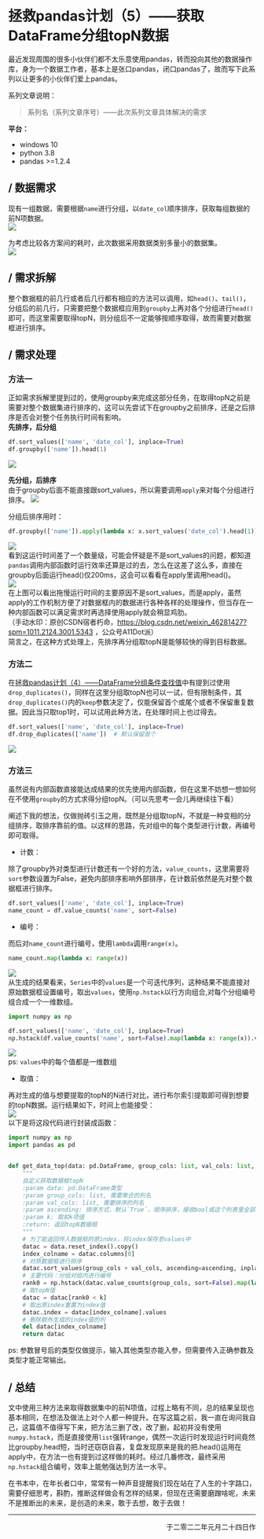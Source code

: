# 拯救pandas计划（5）——获取DataFrame分组topN数据

最近发现周围的很多小伙伴们都不太乐意使用pandas，转而投向其他的数据操作库，身为一个数据工作者，基本上是张口pandas，闭口pandas了，故而写下此系列以让更多的小伙伴们爱上pandas。  

系列文章说明：

> 系列名（系列文章序号）——此次系列文章具体解决的需求  

**平台：**  

- windows 10
- python 3.8
- pandas >=1.2.4  

## / 数据需求

现有一组数据，需要根据`name`进行分组，以`date_col`顺序排序，获取每组数据的前N项数据。  
![](./img/pandas_save_5_1.png)

为考虑比较各方案间的耗时，此次数据采用数据类别多量小的数据集。  
![](./img/pandas_save_5_2.png)

## / 需求拆解

整个数据框的前几行或者后几行都有相应的方法可以调用，如`head()`、`tail()`，分组后的前几行，只需要把整个数据框应用到`groupby`上再对各个分组进行`head()`即可，而这里需要取得topN，则分组后不一定能够按顺序取得，故而需要对数据框进行排序。

## / 需求处理

### 方法一

正如需求拆解里提到过的，使用groupby来完成这部分任务，在取得topN之前是需要对整个数据集进行排序的，这可以先尝试下在groupby之前排序，还是之后排序是否会对整个任务执行时间有影响。  
**先排序，后分组**  

```python
df.sort_values(['name', 'date_col'], inplace=True)
df.groupby(['name']).head(1)
```

![](./img/pandas_save_5_3.png)  

**先分组，后排序**  
由于groupby后面不能直接跟sort_values，所以需要调用`apply`来对每个分组进行排序。
![](./img/pandas_save_5_4.png)

分组后排序用时：

```python
df.groupby(['name']).apply(lambda x: x.sort_values('date_col').head(1)).reset_index(drop=True)
```

![](./img/pandas_save_5_5.png)  
看到这运行时间差了一个数量级，可能会怀疑是不是sort_values的问题，都知道`pandas`调用内部函数时运行效率还算是过的去，怎么在这差了这么多，直接在groupby后面运行head()仅200ms，这会可以看看在apply里调用head()。  
![](./img/pandas_save_5_6.png)  
在上图可以看出拖慢运行时间的主要原因不是sort_values，而是apply，虽然apply的工作机制方便了对数据框内的数据进行各种各样的处理操作，但当存在一种内部函数可以满足需求时再选择使用apply就会稍显鸡肋。  
（手动水印：原创CSDN宿者朽命，https://blog.csdn.net/weixin_46281427?spm=1011.2124.3001.5343 ，公众号A11Dot派）  
简言之，在这种方式处理上，先排序再分组取topN是能够较快的得到目标数据。  

### 方法二

在[拯救pandas计划（4）——DataFrame分组条件查找值](https://blog.csdn.net/weixin_46281427/article/details/122504615)中有提到过使用`drop_duplicates()`，同样在这里分组取topN也可以一试，但有限制条件，其`drop_duplicates()`内的`keep`参数决定了，仅能保留首个或尾个或者不保留重复数据。因此当只取top1时，可以试用此种方法，在处理时间上也过得去。

```python
df.sort_values(['name', 'date_col'], inplace=True)
df.drop_duplicates(['name'])  # 默认保留首个
```

![](./img/pandas_save_5_7.png)

### 方法三

虽然说有内部函数直接能达成结果的优先使用内部函数，但在这里不妨想一想如何在不使用`groupby`的方式求得分组topN。（可以先思考一会儿再继续往下看）

阐述下我的想法，仅做抛砖引玉之用，既然是分组取topN，不就是一种变相的分组排序，取排序靠前的值。以这样的思路，先对组中的每个类型进行计数，再编号即可取得。

- 计数：   

除了groupby外对类型进行计数还有一个好的方法，`value_counts`，这里需要将`sort`参数设置为False，避免内部排序影响外部排序，在计数前依然是先对整个数据框进行排序。

```python
df.sort_values(['name', 'date_col'], inplace=True)
name_count = df.value_counts('name', sort=False)
```

- 编号：

而后对`name_count`进行编号，使用`lambda`调用`range(x)`。

```python
name_count.map(lambda x: range(x))
```

![](./img/pandas_save_5_8.png)  
从生成的结果看来，`Series`中的`values`是一个可迭代序列，这种结果不能直接对原始数据框设置编号，取出`values`，使用`np.hstack`以行方向组合,对每个分组编号组合成一个一维数组。

```python
import numpy as np

df.sort_values(['name', 'date_col'], inplace=True)
np.hstack(df.value_counts('name', sort=False).map(lambda x: range(x)).values)
```

![](./img/pandas_save_5_9.png)  
ps: `values`中的每个值都是一维数组

- 取值：

再对生成的值与想要提取的topN的N进行对比，进行布尔索引提取即可得到想要的topN数据。运行结果如下，时间上也能接受：   
![](./img/pandas_save_5_10.png)  
以下是将这段代码进行封装成函数：

```python
import numpy as np
import pandas as pd


def get_data_top(data: pd.DataFrame, group_cols: list, val_cols: list, ascending: bool = True, k: int = 1):
    """
    自定义获取数据框topN
    :param data: pd.DataFrame类型
    :param group_cols: list, 需要聚合的列名
    :param val_cols: list, 需要排序的列名
    :param ascending: 排序方式，默认`True`，顺序排序，接收bool或这个列表里全部为bool的列表
    :param k: 取前k项值
    :return: 返回topN数据框
    """
    # 为了能返回传入数据框的原index，将index保存至values中
    datac = data.reset_index().copy()
    index_colname = datac.columns[0]
    # 对原数据框进行排序
    datac.sort_values(group_cols + val_cols, ascending=ascending, inplace=True)
    # 主要代码：分组对组内进行编号
    rank0 = np.hstack(datac.value_counts(group_cols, sort=False).map(lambda x: range(x)).values)
    # 取topN值
    datac = datac[rank0 < k]
    # 取出原index重置为index值
    datac.index = datac[index_colname].values
    # 删除额外生成的index值的列
    del datac[index_colname]
    return datac
```
  
ps: 参数冒号后的类型仅做提示，输入其他类型亦能入参，但需要传入正确参数及类型才能正常输出。

## / 总结

文中使用三种方法来取得数据集中的前N项值，过程上略有不同，总的结果呈现也基本相同，在想法及做法上对个人都一种提升。在写这篇之前，我一直在询问我自己，这篇值不值得写下来，把方法三删了改，改了删，起初并没有使用`numpy.hstack`，而是直接使用`list`强转range，偶然一次运行时发现运行时间竟然比groupby.head短，当时还窃窃自喜，复盘发现原来是我的把.head()运用在apply中，在方法一也有提到过这样做的耗时。经过几番修改，最终采用`np.hstack`组合编号，效率上能勉强达到方法一水平。  

在书本中，在年长者口中，常常有一种声音提醒我们现在站在了人生的十字路口，需要仔细思考，斟酌，推断这样做会有怎样的结果，但现在还需要磨蹭啥呢，未来不是推断出的未来，是创造的未来，敢于去想，敢于去做！  

----

<p align="right">于二零二二年元月二十四日作</p>
